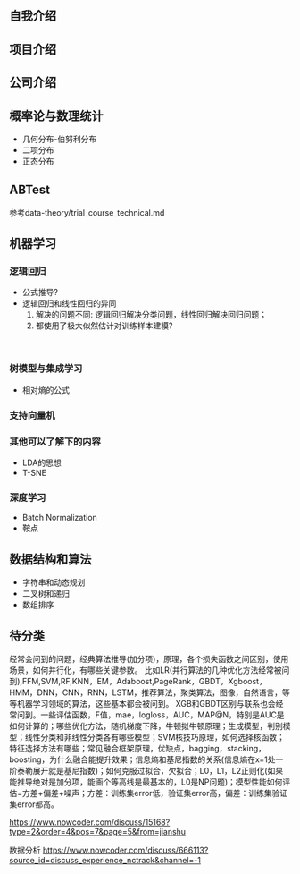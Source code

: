 
## 自我介绍

## 项目介绍

## 公司介绍


## 概率论与数理统计
- 几何分布-伯努利分布
- 二项分布
- 正态分布

## ABTest
参考data-theory/trial_course_technical.md

## 机器学习
### 逻辑回归
- 公式推导?
- 逻辑回归和线性回归的异同
  1. 解决的问题不同: 逻辑回归解决分类问题，线性回归解决回归问题；
  2. 都使用了极大似然估计对训练样本建模?
<br>

### 树模型与集成学习
- 相对熵的公式
### 支持向量机
### 其他可以了解下的内容
- LDA的思想
- T-SNE
### 深度学习
- Batch Normalization
- 鞍点

## 数据结构和算法
- 字符串和动态规划
- 二叉树和递归
- 数组排序

## 待分类

经常会问到的问题，经典算法推导(加分项)，原理，各个损失函数之间区别，使用场景，如何并行化，有哪些关键参数。
比如LR(并行算法的几种优化方法经常被问到),FFM,SVM,RF,KNN，EM，Adaboost,PageRank，GBDT，Xgboost，HMM，DNN，CNN，RNN，LSTM，推荐算法，聚类算法，图像，自然语言，等等机器学习领域的算法，这些基本都会被问到。
XGB和GBDT区别与联系也会经常问到。一些评估函数，F值，mae，logloss，AUC，MAP@N，特别是AUC是如何计算的；哪些优化方法，随机梯度下降，牛顿拟牛顿原理；生成模型，判别模型；线性分类和非线性分类各有哪些模型；SVM核技巧原理，如何选择核函数；特征选择方法有哪些；常见融合框架原理，优缺点，bagging，stacking，boosting，为什么融合能提升效果；信息熵和基尼指数的关系(信息熵在x=1处一阶泰勒展开就是基尼指数)；如何克服过拟合，欠拟合；L0，L1，L2正则化(如果能推导绝对是加分项，能画个等高线是最基本的，L0是NP问题)；模型性能如何评估=方差+偏差+噪声；方差：训练集error低，验证集error高，偏差：训练集验证集error都高。

https://www.nowcoder.com/discuss/15168?type=2&order=4&pos=7&page=5&from=jianshu

数据分析
https://www.nowcoder.com/discuss/666113?source_id=discuss_experience_nctrack&channel=-1